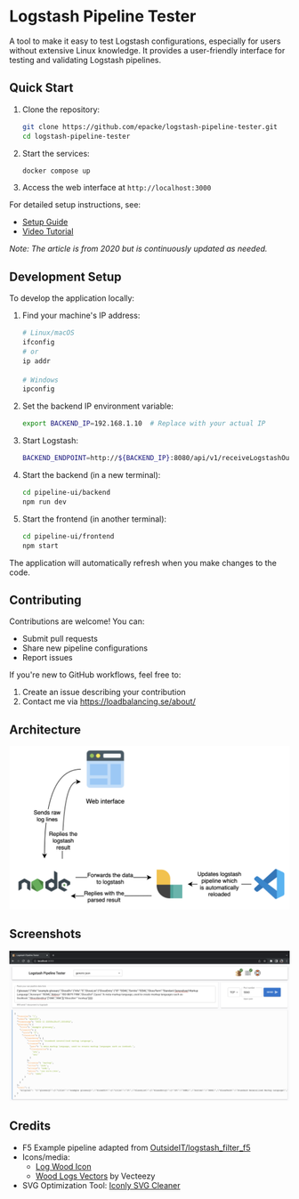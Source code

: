 # Logstash Pipeline Tester

A tool to make it easy to test Logstash configurations, especially for users without extensive Linux knowledge. It provides a user-friendly interface for testing and validating Logstash pipelines.

## Quick Start

1. Clone the repository:
   ```bash
   git clone https://github.com/epacke/logstash-pipeline-tester.git
   cd logstash-pipeline-tester
   ```

2. Start the services:
   ```bash
   docker compose up
   ```

3. Access the web interface at `http://localhost:3000`

For detailed setup instructions, see:
- [Setup Guide](https://loadbalancing.se/2020/03/11/logstash-pipeline-tester/)
- [Video Tutorial](https://youtu.be/Q3IQeXWoqLQ)

*Note: The article is from 2020 but is continuously updated as needed.*

## Development Setup

To develop the application locally:

1. Find your machine's IP address:
   ```bash
   # Linux/macOS
   ifconfig
   # or
   ip addr
   
   # Windows
   ipconfig
   ```

2. Set the backend IP environment variable:
   ```bash
   export BACKEND_IP=192.168.1.10  # Replace with your actual IP
   ```

3. Start Logstash:
   ```bash
   BACKEND_ENDPOINT=http://${BACKEND_IP}:8080/api/v1/receiveLogstashOutput docker compose up logstash
   ```

4. Start the backend (in a new terminal):
   ```bash
   cd pipeline-ui/backend
   npm run dev
   ```

5. Start the frontend (in another terminal):
   ```bash
   cd pipeline-ui/frontend
   npm start
   ```

The application will automatically refresh when you make changes to the code.

## Contributing

Contributions are welcome! You can:
- Submit pull requests
- Share new pipeline configurations
- Report issues

If you're new to GitHub workflows, feel free to:
1. Create an issue describing your contribution
2. Contact me via https://loadbalancing.se/about/

## Architecture

<p align="center"><img src="media/pipeline-tester-diagram.png" alt="Application Component Diagram"/></p>

## Screenshots

<p align="center"><img src="media/screenshot.png" alt="Application Screenshot"/></p>

## Credits

- F5 Example pipeline adapted from [OutsideIT/logstash_filter_f5](https://github.com/OutsideIT/logstash_filter_f5)
- Icons/media:
  - [Log Wood Icon](https://www.svgrepo.com/svg/289194/log-wood)
  - [Wood Logs Vectors](https://www.vecteezy.com/free-vector/wood-logs) by Vecteezy
- SVG Optimization Tool: [Iconly SVG Cleaner](https://iconly.io/tools/svg-cleaner)
